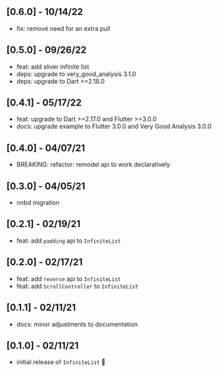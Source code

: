 ## [0.6.0] - 10/14/22

- fix: remove need for an extra pull
 
## [0.5.0] - 09/26/22

- feat: add sliver infinite list
- deps: upgrade to very_good_analysis 3.1.0
- deps: upgrade to Dart >=2.18.0

## [0.4.1] - 05/17/22

- feat: upgrade to Dart >=2.17.0 and Flutter >=3.0.0
- docs: upgrade example to Flutter 3.0.0 and Very Good Analysis 3.0.0

## [0.4.0] - 04/07/21

- BREAKING: refactor: remodel api to work declaratively

## [0.3.0] - 04/05/21

- nnbd migration

## [0.2.1] - 02/19/21

- feat: add `padding` api to `InfiniteList`

## [0.2.0] - 02/17/21

- feat: add `reverse` api to `InfiniteList`
- feat: add `ScrollController` to `InfiniteList`

## [0.1.1] - 02/11/21

- docs: minor adjustments to documentation

## [0.1.0] - 02/11/21

- initial release of `InfiniteList` 🎉
